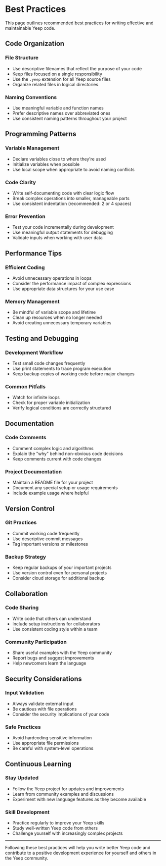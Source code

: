 # Best Practices

This page outlines recommended best practices for writing effective and maintainable Yeep code.

## Code Organization

### File Structure
- Use descriptive filenames that reflect the purpose of your code
- Keep files focused on a single responsibility
- Use the `.yeep` extension for all Yeep source files
- Organize related files in logical directories

### Naming Conventions
- Use meaningful variable and function names
- Prefer descriptive names over abbreviated ones
- Use consistent naming patterns throughout your project

## Programming Patterns

### Variable Management
- Declare variables close to where they're used
- Initialize variables when possible
- Use local scope when appropriate to avoid naming conflicts

### Code Clarity
- Write self-documenting code with clear logic flow
- Break complex operations into smaller, manageable parts
- Use consistent indentation (recommended: 2 or 4 spaces)

### Error Prevention
- Test your code incrementally during development
- Use meaningful output statements for debugging
- Validate inputs when working with user data

## Performance Tips

### Efficient Coding
- Avoid unnecessary operations in loops
- Consider the performance impact of complex expressions
- Use appropriate data structures for your use case

### Memory Management
- Be mindful of variable scope and lifetime
- Clean up resources when no longer needed
- Avoid creating unnecessary temporary variables

## Testing and Debugging

### Development Workflow
- Test small code changes frequently
- Use print statements to trace program execution
- Keep backup copies of working code before major changes

### Common Pitfalls
- Watch for infinite loops
- Check for proper variable initialization
- Verify logical conditions are correctly structured

## Documentation

### Code Comments
- Comment complex logic and algorithms
- Explain the "why" behind non-obvious code decisions
- Keep comments current with code changes

### Project Documentation
- Maintain a README file for your project
- Document any special setup or usage requirements
- Include example usage where helpful

## Version Control

### Git Practices
- Commit working code frequently
- Use descriptive commit messages
- Tag important versions or milestones

### Backup Strategy
- Keep regular backups of your important projects
- Use version control even for personal projects
- Consider cloud storage for additional backup

## Collaboration

### Code Sharing
- Write code that others can understand
- Include setup instructions for collaborators
- Use consistent coding style within a team

### Community Participation
- Share useful examples with the Yeep community
- Report bugs and suggest improvements
- Help newcomers learn the language

## Security Considerations

### Input Validation
- Always validate external input
- Be cautious with file operations
- Consider the security implications of your code

### Safe Practices
- Avoid hardcoding sensitive information
- Use appropriate file permissions
- Be careful with system-level operations

## Continuous Learning

### Stay Updated
- Follow the Yeep project for updates and improvements
- Learn from community examples and discussions
- Experiment with new language features as they become available

### Skill Development
- Practice regularly to improve your Yeep skills
- Study well-written Yeep code from others
- Challenge yourself with increasingly complex projects

---

Following these best practices will help you write better Yeep code and contribute to a positive development experience for yourself and others in the Yeep community.
